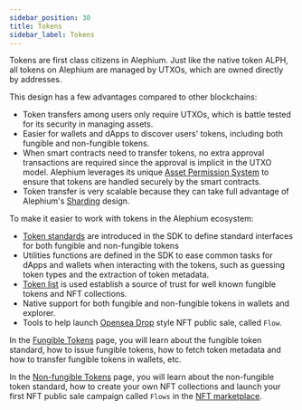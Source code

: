 ```yaml
---
sidebar_position: 30
title: Tokens
sidebar_label: Tokens
---
```


Tokens are first class citizens in Alephium. Just like the native
token ALPH, all tokens on Alephium are managed by UTXOs, which are
owned directly by addresses.

This design has a few advantages compared to other blockchains:

- Token transfers among users only require UTXOs, which is battle
  tested for its security in managing assets.
- Easier for wallets and dApps to discover users' tokens, including
  both fungible and non-fungible tokens.
- When smart contracts need to transfer tokens, no extra approval
  transactions are required since the approval is implicit in the
  UTXO model. Alephium leverages its unique [Asset Permission
  System](/dapps/concepts/asset-permission-system) to ensure that tokens
   are handled securely by the smart contracts.
- Token transfer is very scalable because they can take full
  advantage of Alephium's [Sharding](/misc/glossary.md#sharding) design. 

To make it easier to work with tokens in the Alephium ecosystem:

- [Token
  standards](https://github.com/alephium/alephium-web3/tree/master/packages/web3/std)
  are introduced in the SDK to define standard interfaces for both
  fungible and non-fungible tokens
- Utilities functions are defined in the SDK to ease common tasks
  for dApps and wallets when interacting with the tokens, such as
  guessing token types and the extraction of token metadata.
- [Token list](https://github.com/alephium/token-list) is used
  establish a source of trust for well known fungible tokens and NFT
  collections.
- Native support for both fungible and non-fungible tokens in wallets
  and explorer.
- Tools to help launch [Opensea
  Drop](https://docs.opensea.io/docs/drops-on-opensea) style NFT
  public sale, called `Flow`.

In the [Fungible Tokens](/dapps/standards/fungible-tokens) page, you will learn
about the fungible token standard, how to issue fungible tokens, how
to fetch token metadata and how to transfer fungible tokens in
wallets, etc.

In the [Non-fungible Tokens](/dapps/standards/non-fungible-tokens) page, you will learn about
the non-fungible token standard, how to create your own NFT
collections and launch your first NFT public sale campaign called
`Flows` in the [NFT marketplace](https://testnet.nft.alephium.org/).
